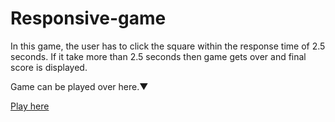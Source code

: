 # Responsive-game

In this game, the user has to click the square within the response time of 2.5 seconds. If it take more than 2.5 seconds then game gets over and final score is displayed.

Game can be played over here.▼

[Play here](https://abhishekd10.github.io/Responsive-game/)

